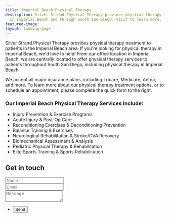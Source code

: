 ```yaml
---
title: Imperial Beach Physical Therapy
description: Silver Strand Physical Therapy provides physical therapy to patients
  in Imperial Beach and through South San Diego. Visit to learn more.
featured-image: 
layout: landing-page
---
```


<div class="lp-content-section">
  <p>Silver Strand Physical Therapy provides physical therapy treatment to patients in the Imperial Beach area. If you're looking for physical therapy in Imperial Beach, we'd love to help! From our office location in Imperial Beach, we are centrally located to offer physical therapy services to patients throughout South San Diego, including physical therapy in Imperial Beach.</p>

  <p>We accept all major insurance plans, including Tricare, Medicare, Aetna, and more. To learn more about our physical therapy treatment options, or to schedule an appointment, please complete the quick form to the right.</p>

  <h3>Our Imperial Beach Physical Therapy Services Include:</h3>
  <ul>
    <li>Injury Prevention & Exercise Programs</li>
    <li>Acute Injury & Post-Op Care</li>
    <li>Reconditioning Exercises & Deconditioning Prevention</li>
    <li>Balance Training & Exercises</li>
    <li>Neurological Rehabilitation & Stroke/CVA Recovery</li>
    <li>Biomechanical Assessment & Analysis</li>
    <li>Pediatric Physical Therapy & Rehabilitation</li>
    <li>Elite Sports Training & Sports Rehabilitation</li>
  </ul>

</div>

<section id="landing-contact">
  <h2>Get in touch</h2>
  <form method="post" action="https://formspree.io/{{ site.email }}"
  method="POST">
    <div class="field half first">
      <input type="text" name="name" id="name" placeholder="Name" required>
    </div>
    <div class="field half">
      <input type="email" name="_replyto" id="email" placeholder="Email" required>
    </div>
    <div class="field">
      <textarea name="message" id="message" placeholder="Message" required></textarea>
    </div>
    <ul class="actions">
      <li>
        <input type="submit" value="Send" class="special">
        <input type="hidden" name="_next" value="{{ site.baseurl }}/thank-you">
      </li>
    </ul>
  </form>
</section>
